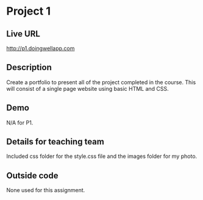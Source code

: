 # Project 1

## Live URL
<http://p1.doingwellapp.com>

## Description
Create a portfolio to present all of the project completed in the course.  This will consist of a single page website using basic HTML and CSS.

## Demo
N/A for P1.

## Details for teaching team
Included css folder for the style.css file and the images folder for my photo.

## Outside code
None used for this assignment.
